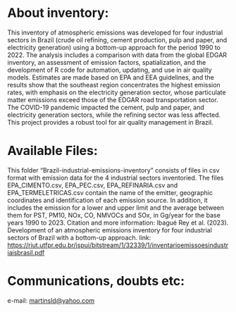 # About inventory:
This inventory of atmospheric emissions was developed for four industrial sectors in Brazil (crude oil refining, cement production, pulp and paper, and electricity generation) using a bottom-up approach for the period 1990 to 2022. The analysis includes a comparison with data from the global EDGAR inventory, an assessment of emission factors, spatialization, and the development of R code for automation, updating, and use in air quality models. Estimates are made based on EPA and EEA guidelines, and the results show that the southeast region concentrates the highest emission rates, with emphasis on the electricity generation sector, whose particulate matter emissions exceed those of the EDGAR road transportation sector. The COVID-19 pandemic impacted the cement, pulp and paper, and electricity generation sectors, while the refining sector was less affected. This project provides a robust tool for air quality management in Brazil.

# Available Files:
This folder “Brazil-industrial-emissions-inventory” consists of files in csv format with emission data for the 4 industrial sectors inventoried. The files EPA_CIMENTO.csv, EPA_PEC.csv, EPA_REFINARIA.csv and EPA_TERMELETRICAS.csv contain the name of the emitter, geographic coordinates and identification of each emission source. In addition, it includes the emission for a lower and upper limit and the average between them for PST, PM10, NOx, CO, NMVOCs and SOx, in Gg/year for the base years 1990 to 2023.
Citation and more information:
Ibagué Rey et al. (2023). Development of an atmospheric emissions inventory for four industrial sectors of Brazil with a bottom-up approach.
link: https://riut.utfpr.edu.br/jspui/bitstream/1/32339/1/inventarioemissoesindustriaisbrasil.pdf


# Communications, doubts etc:
e-mail: martinsld@yahoo.com
